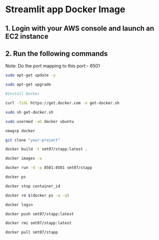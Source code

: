 # Streamlit app Docker Image

## 1. Login with your AWS console and launch an EC2 instance
## 2. Run the following commands

Note: Do the port mapping to this port:- 8501

```bash
sudo apt-get update -y

sudo apt-get upgrade

#Install Docker

curl -fsSL https://get.docker.com -o get-docker.sh

sudo sh get-docker.sh

sudo usermod -aG docker ubuntu

newgrp docker
```

```bash
git clone "your-project"
```

```bash
docker build -t smt07/stapp:latest . 
```

```bash
docker images -a  
```

```bash
docker run -d -p 8501:8501 smt07/stapp 
```

```bash
docker ps  
```

```bash
docker stop container_id
```

```bash
docker rm $(docker ps -a -q)
```

```bash
docker login 
```

```bash
docker push smt07/stapp:latest 
```

```bash
docker rmi smt07/stapp:latest
```

```bash
docker pull smt07/stapp
```






